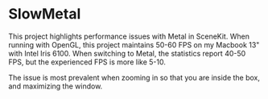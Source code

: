 # SlowMetal

This project highlights performance issues with Metal in SceneKit.
When running with OpenGL, this project maintains 50-60 FPS on my Macbook 13" with Intel Iris 6100.
When switching to Metal, the statistics report 40-50 FPS, but the experienced FPS is more like 5-10.

The issue is most prevalent when zooming in so that you are inside the box, and maximizing the window.

